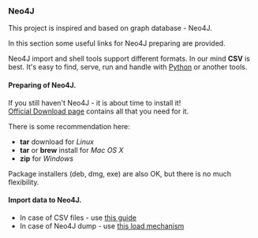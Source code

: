 ### Neo4J

This project is inspired and based on graph database - Neo4J.

In this section some useful links for Neo4J preparing are provided.

Neo4J import and shell tools support different formats. In our mind **CSV** is best. 
It's easy to find, serve, run and handle with [Python](https://docs.python.org/2/library/csv.html)
 or another tools.
   
#### Preparing of Neo4J.

If you still haven't Neo4J - it is about time to install it!  
[Official Download page](https://neo4j.com/download/community-edition/) contains all that you need for it.

There is some recommendation here:
- **tar** download for *Linux* 
- **tar** or **brew** install for *Mac OS X* 
- **zip** for *Windows* 

Package installers (deb, dmg, exe) are also OK, but there is no much flexibility.

#### Import data to Neo4J.

- In case of CSV files - use [this guide](https://neo4j.com/developer/guide-import-csv/)
- In case of Neo4J dump - use [this load mechanism](https://neo4j.com/docs/operations-manual/current/tools/dump-load/)

